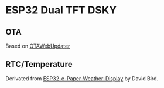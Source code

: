 # ESP32 Dual TFT DSKY

## OTA
Based on [OTAWebUpdater](https://github.com/espressif/arduino-esp32/blob/master/libraries/ArduinoOTA/examples/OTAWebUpdater/OTAWebUpdater.ino)

## RTC/Temperature
Derivated from [ESP32-e-Paper-Weather-Display](https://github.com/G6EJD/ESP32-e-Paper-Weather-Display) by David Bird.
